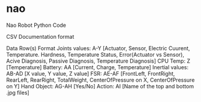 # nao
Nao Robot Python Code




CSV Documentation format

  Data             Row(s)     Format
  Joints values:    A-Y       [Actuator, Sensor, Electric Cuurent, Temperature. Hardness, Temperature Status, Error(Actuator vs Sensor), Acive Diagnosis, Passive Diagnosis, Temperature Diagnosis]
  CPU Temp:         Z         [Temperature]
  Battery:          AA        [Current, Charge, Temperature]
  Inertial values:  AB-AD     [X value, Y value, Z value]
  FSR:              AE-AF     [FrontLeft, FrontRight, RearLeft, RearRight, TotalWeight, CenterOfPressure on X, CenterOfPressure on Y]
  Hand Object:      AG-AH     [Yes/No]
  Action:           AI        [Name of the top and bottom .jpg files]
